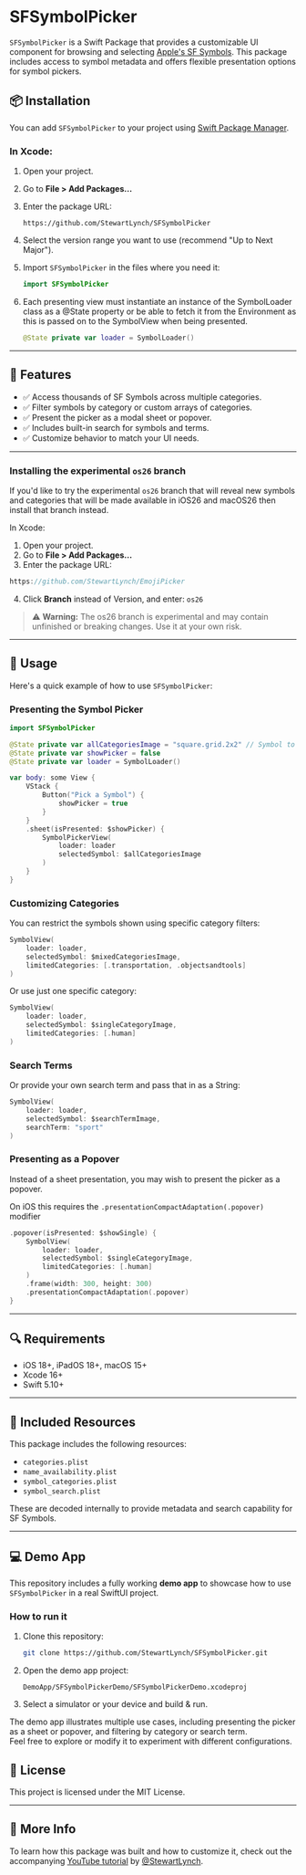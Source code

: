 # SFSymbolPicker

`SFSymbolPicker` is a Swift Package that provides a customizable UI component for browsing and selecting [Apple's SF Symbols](https://developer.apple.com/sf-symbols/). This package includes access to symbol metadata and offers flexible presentation options for symbol pickers.

## 📦 Installation

You can add `SFSymbolPicker` to your project using [Swift Package Manager](https://swift.org/package-manager/).

### In Xcode:

1. Open your project.
2. Go to **File > Add Packages…**
3. Enter the package URL:
   ```
   https://github.com/StewartLynch/SFSymbolPicker
   ```
4. Select the version range you want to use (recommend "Up to Next Major").
5. Import `SFSymbolPicker` in the files where you need it:
   ```swift
   import SFSymbolPicker
   ```
6. Each presenting view must instantiate an instance of the SymbolLoader class as a @State property or be able to fetch it from the Environment as this is passed on to the SymbolView when being presented.

   ```swift
   @State private var loader = SymbolLoader()
   ```

---

## 🧩 Features

- ✅ Access thousands of SF Symbols across multiple categories.
- ✅ Filter symbols by category or custom arrays of categories.
- ✅ Present the picker as a modal sheet or popover.
- ✅ Includes built-in search for symbols and terms.
- ✅ Customize behavior to match your UI needs.

---

### Installing the experimental `os26` branch

If you'd like to try the experimental `os26` branch that will reveal new symbols and categories that will be made available in iOS26 and macOS26 then install that branch instead.

In Xcode:

1. Open your project.
2. Go to **File > Add Packages…**
3. Enter the package URL:

```swift
https://github.com/StewartLynch/EmojiPicker
```

4. Click **Branch** instead of Version, and enter: `os26`

> ⚠️ **Warning:** The os26 branch is experimental and may contain unfinished or breaking changes. Use it at your own risk.

------

## 🚀 Usage

Here's a quick example of how to use `SFSymbolPicker`:

### Presenting the Symbol Picker

```swift
import SFSymbolPicker

@State private var allCategoriesImage = "square.grid.2x2" // Symbol to update
@State private var showPicker = false
@State private var loader = SymbolLoader()

var body: some View {
    VStack {
        Button("Pick a Symbol") {
            showPicker = true
        }
    }
    .sheet(isPresented: $showPicker) {
        SymbolPickerView(
            loader: loader
            selectedSymbol: $allCategoriesImage
        )
    }
}
```

### Customizing Categories

You can restrict the symbols shown using  specific category filters:

```swift
SymbolView(
    loader: loader,
    selectedSymbol: $mixedCategoriesImage,
    limitedCategories: [.transportation, .objectsandtools]
)
```

Or use just one specific category:

```swift
SymbolView(
    loader: loader,
    selectedSymbol: $singleCategoryImage,
    limitedCategories: [.human]
)
```

### Search Terms

Or provide your own search term and pass that in as a String:

```swift
SymbolView(
    loader: loader,
    selectedSymbol: $searchTermImage,
    searchTerm: "sport"
)
```

### Presenting as a Popover

Instead of a sheet presentation, you may wish to present the picker as a popover.

On iOS this requires the `.presentationCompactAdaptation(.popover)` modifier

```swift
.popover(isPresented: $showSingle) {
    SymbolView(
        loader: loader,
        selectedSymbol: $singleCategoryImage,
        limitedCategories: [.human]
    )
    .frame(width: 300, height: 300)
    .presentationCompactAdaptation(.popover)
}
```

---

## 🔍 Requirements

- iOS 18+, iPadOS 18+, macOS 15+
- Xcode 16+
- Swift 5.10+

---

## 📁 Included Resources

This package includes the following resources:

- `categories.plist`
- `name_availability.plist`
- `symbol_categories.plist`
- `symbol_search.plist`

These are decoded internally to provide metadata and search capability for SF Symbols.

---

## 💻 Demo App

This repository includes a fully working **demo app** to showcase how to use `SFSymbolPicker` in a real SwiftUI project.

### How to run it

1. Clone this repository:

   ```bash
   git clone https://github.com/StewartLynch/SFSymbolPicker.git
   ```

2. Open the demo app project:

   ```
   DemoApp/SFSymbolPickerDemo/SFSymbolPickerDemo.xcodeproj
   ```

3. Select a simulator or your device and build & run.

The demo app illustrates multiple use cases, including presenting the picker as a sheet or popover, and filtering by category or search term.  
Feel free to explore or modify it to experiment with different configurations.

## 

## 📄 License

This project is licensed under the MIT License.

---

## 🔗 More Info

To learn how this package was built and how to customize it, check out the accompanying [YouTube tutorial](https://youtu.be/mdQqWy0Vk_w) by [@StewartLynch](https://github.com/StewartLynch).
